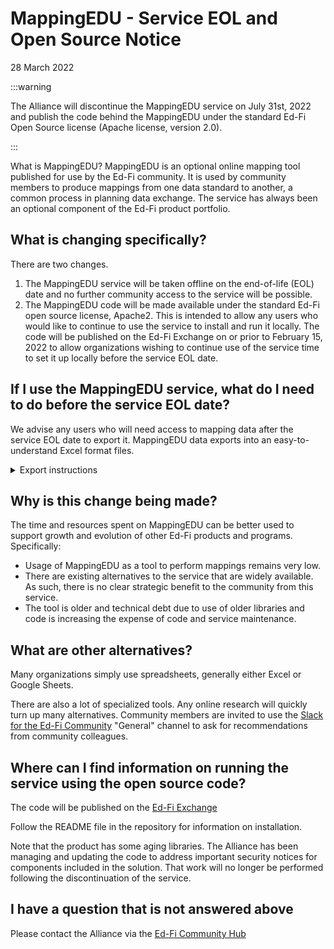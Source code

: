 # MappingEDU - Service EOL and Open Source Notice

28 March 2022

:::warning

The Alliance will discontinue the MappingEDU service on July 31st, 2022 and
publish the code behind the MappingEDU under the standard Ed-Fi Open Source
license (Apache license, version 2.0).

:::

What is MappingEDU? MappingEDU is an optional online mapping tool published for
use by the Ed-Fi community. It is used by community members to produce mappings
from one data standard to another, a common process in planning data exchange.
The service has always been an optional component of the Ed-Fi product
portfolio.

## What is changing specifically?

There are two changes.

1. The MappingEDU service will be taken offline on the end-of-life (EOL) date
   and no further community access to the service will be possible.
2. The MappingEDU code will be made available under the standard Ed-Fi open
   source license, Apache2. This is intended to allow any users who would like
   to continue to use the service to install and run it locally. The code will
   be published on the Ed-Fi Exchange on or prior to February 15, 2022 to allow
   organizations wishing to continue use of the service time to set it up
   locally before the service EOL date.

## If I use the MappingEDU service, what do I need to do before the service EOL date?

We advise any users who will need access to mapping data after the service EOL
date to export it. MappingEDU data exports into an easy-to-understand Excel
format files.

<details>
<summary>Export instructions</summary>
MappingEDU allows both data standards and mapping projects to be exported.

* To export a mapping, please use the instructions here: 1.12 - Export into
  Excel
* To export a data standard
  * Go to the home page of the data standard
  * Click on "Actions"
  * Click on "Export Data Standard" - the data standard will be exported in the
     format documented here: 1.1 - Format a Source Standard for Upload

</details>

## Why is this change being made?

The time and resources spent on MappingEDU can be better used to support growth
and evolution of other Ed-Fi products and programs. Specifically:

* Usage of MappingEDU as a tool to perform mappings remains very low.
* There are existing alternatives to the service that are widely available. As
  such, there is no clear strategic benefit to the community from this service.
* The tool is older and technical debt due to use of older libraries and code is
  increasing the expense of code and service maintenance.

## What are other alternatives?

Many organizations simply use spreadsheets, generally either Excel or Google
Sheets.

There are also a lot of specialized tools. Any online research will quickly turn
up many alternatives. Community members are invited to use the [Slack for the
Ed-Fi Community](/community/involved/slack) "General" channel to ask for
recommendations from community colleagues.

## Where can I find information on running the service using the open source code?

The code will be published on the [Ed-Fi
Exchange](https://edfi.atlassian.net/wiki/display/EXCHANGE/MappingEDU)

Follow the README file in the repository for information on installation.

Note that the product has some aging libraries. The Alliance has been managing
and updating the code to address important security notices for components
included in the solution. That work will no longer be performed following the
discontinuation of the service.

## I have a question that is not answered above

Please contact the Alliance via the [Ed-Fi Community
Hub](https://community.ed-fi.org)
